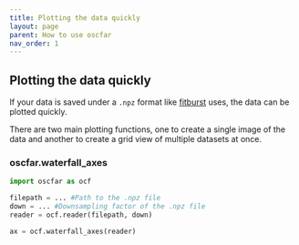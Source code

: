 ```yaml
---
title: Plotting the data quickly
layout: page
parent: How to use oscfar
nav_order: 1
---
```


## Plotting the data quickly
If your data is saved under a `.npz` format like [fitburst](https://github.com/CHIMEFRB/fitburst) uses, the data can be plotted quickly.

There are two main plotting functions, one to create a single image of the data and another to create a grid view of multiple datasets at once.

### oscfar.waterfall_axes
```python
import oscfar as ocf

filepath = ... #Path to the .npz file
down = ... #Downsampling factor of the .npz file
reader = ocf.reader(filepath, down)

ax = ocf.waterfall_axes(reader)
```